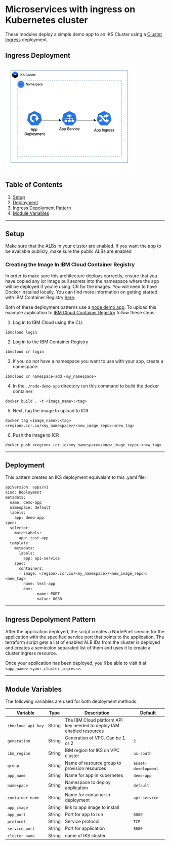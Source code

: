 # Microservices with ingress on Kubernetes cluster

These modules deploy a simple demo app to an IKS Cluster using a [Cluster Ingress](./ingress) deployment.

## Ingress Deployment

![ingress deployment](./.docs/ingress.png)

## Table of Contents

1. [Setup](##setup)
2. [Deployment](##deployment)
3. [Ingress Depolyment Pattern](##Ingress-Depolyment-Pattern)
4. [Module Variables](##Module-Variables)

---

## Setup

Make sure that the ALBs in your cluster are enabled. If you want the app to be available publicly, make sure the public ALBs are enabled

### Creating the Image In IBM Cloud Container Registry

In order to make sure this architecture deploys correctly, ensure that you have copied any icr image pull secrets into the namespace where the app will be deployed if you're using ICR for the images. You will need to have Docker installed locally. You can find more information on getting started with IBM Container Registry [here](https://cloud.ibm.com/docs/Registry).

Both of these deployment patterns use a [node demo app](./node-demo-app). To upload this example application to [IBM Cloud Container Registry](https://www.ibm.com/cloud/container-registry) follow these steps:

1. Log in to IBM Cloud using the CLI

```
ibmcloud login
```

2. Log in to the IBM Container Registry

```
ibmcloud cr login
```

3. If you do not have a namespace you want to use with your app, create a namespace:

```
ibmcloud cr namespace-add <my_namespace>
```

4. In the `./node-demo-app` directory run this command to build the docker container:

```
docker build . -t <image_name>:<tag>
```

5. Next, tag the image to upload to ICR

```
docker tag <image_name>:<tag> <region>.icr.io/<my_namespace>/<new_image_repo>:<new_tag>
```

6. Push the image to ICR

```
docker push <region>.icr.io/<my_namespace>/<new_image_repo>:<new_tag>
```

---

## Deployment

This pattern creates an IKS deployment equivalant to this .yaml file:

```
apiVersion: apps/v1
kind: Deployment
metadata:
  name: demo-app
  namespace: default
  labels:
    app: demo-app
spec:
  selector:
    matchLabels:
      app: test-app
  template:
    metadata:
      labels:
        app: api-service
    spec:
      containers:
      - image: <region>.icr.io/<my_namespace>/<new_image_repo>:<new_tag>
        name: test-app
        env:
            - name: PORT
              value: 8080
```

---

## Ingress Depolyment Pattern

After the application deployed, the script creates a NodePoet service for the application with the specified service port that points to the application. The terraform script gets a list of enabled ALB IDs from the cluster is deployed and creates a semicolon separated list of them and uses it to create a cluster ingress resource.

Once your application has been deployed, you'll be able to visit it at `<app_name>.<your_cluster_ingress>`.

---

## Module Variables

The following variables are used for both deployment methods.

Variable           | Type   | Description                                                           | Default
-------------------|--------|-----------------------------------------------------------------------|--------
`ibmcloud_api_key` | String | The IBM Cloud platform API key needed to deploy IAM enabled resources |
`generation`       | String | Generation of VPC. Can be 1 or 2                                      | `2`
`ibm_region`       | String | IBM region for IKS on VPC cluster                                     | `us-south`
`group`            | String | Name of resource group to provision resources                         | `asset-development`
`app_name`         | String | Name for app in kubernetes                                            | `demo-app`
`namespace`        | String | Namespace to deploy application                                       | `default`
`container_name`   | String | Name for container in deployment                                      | `api-service`
`app_image`        | String | link to app image to install                                          | 
`app_port`         | String | Port for app to run                                                   | `8080`
`protocol`         | String | Service protocol                                                      | `TCP`
`service_port`     | String | Port for application                                                  | `8080`
`cluster_name`     | String | name of IKS cluster                                                   |
